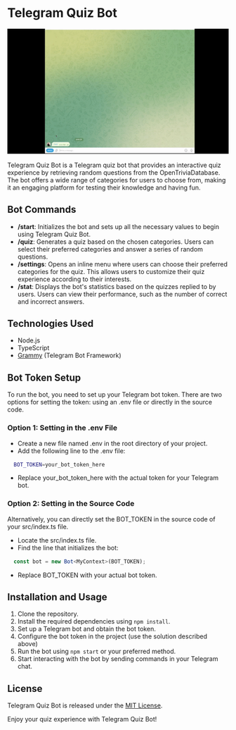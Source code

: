 # Telegram Quiz Bot
!["Show case gif"](./assets/showcase.gif)

Telegram Quiz Bot is a Telegram quiz bot that provides an interactive quiz experience by retrieving random questions from the OpenTriviaDatabase. The bot offers a wide range of categories for users to choose from, making it an engaging platform for testing their knowledge and having fun.

## Bot Commands

- **/start**: Initializes the bot and sets up all the necessary values to begin using Telegram Quiz Bot.
- **/quiz**: Generates a quiz based on the chosen categories. Users can select their preferred categories and answer a series of random questions.
- **/settings**: Opens an inline menu where users can choose their preferred categories for the quiz. This allows users to customize their quiz experience according to their interests.
- **/stat**: Displays the bot's statistics based on the quizzes replied to by users. Users can view their performance, such as the number of correct and incorrect answers.

## Technologies Used

- Node.js
- TypeScript
- [Grammy](https://github.com/grammyjs/grammY) (Telegram Bot Framework)

## Bot Token Setup
To run the bot, you need to set up your Telegram bot token. There are two options for setting the token: using an .env file or directly in the source code.

### Option 1: Setting in the .env File
- Create a new file named .env in the root directory of your project.
- Add the following line to the .env file:
```bash
  BOT_TOKEN=your_bot_token_here
```
- Replace your_bot_token_here with the actual token for your Telegram bot.

### Option 2: Setting in the Source Code
Alternatively, you can directly set the BOT_TOKEN in the source code of your src/index.ts file.

- Locate the src/index.ts file.
- Find the line that initializes the bot:
```ts
  const bot = new Bot<MyContext>(BOT_TOKEN);
```
- Replace BOT_TOKEN with your actual bot token.

## Installation and Usage

1. Clone the repository.
2. Install the required dependencies using `npm install`.
3. Set up a Telegram bot and obtain the bot token.
4. Configure the bot token in the project (use the solution described above)
5. Run the bot using `npm start` or your preferred method.
6. Start interacting with the bot by sending commands in your Telegram chat.

## License

Telegram Quiz Bot is released under the [MIT License](https://github.com/yourusername/quiz_bro_bot/blob/main/LICENSE).

Enjoy your quiz experience with Telegram Quiz Bot!
